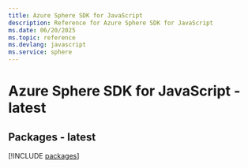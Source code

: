 ```yaml
---
title: Azure Sphere SDK for JavaScript
description: Reference for Azure Sphere SDK for JavaScript
ms.date: 06/20/2025
ms.topic: reference
ms.devlang: javascript
ms.service: sphere
---
```

# Azure Sphere SDK for JavaScript - latest
## Packages - latest
[!INCLUDE [packages](sphere-index.md)]